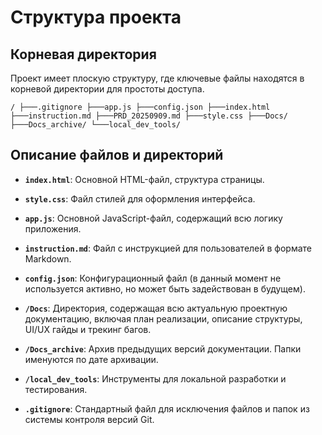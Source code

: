 # Структура проекта

## Корневая директория
Проект имеет плоскую структуру, где ключевые файлы находятся в корневой директории для простоты доступа.

`
/
├───.gitignore
├───app.js
├───config.json
├───index.html
├───instruction.md
├───PRD_20250909.md
├───style.css
├───Docs/
├───Docs_archive/
└───local_dev_tools/
`

## Описание файлов и директорий

- **`index.html`**: Основной HTML-файл, структура страницы.
- **`style.css`**: Файл стилей для оформления интерфейса.
- **`app.js`**: Основной JavaScript-файл, содержащий всю логику приложения.
- **`instruction.md`**: Файл с инструкцией для пользователей в формате Markdown.
- **`config.json`**: Конфигурационный файл (в данный момент не используется активно, но может быть задействован в будущем).

- **`/Docs`**: Директория, содержащая всю актуальную проектную документацию, включая план реализации, описание структуры, UI/UX гайды и трекинг багов.
- **`/Docs_archive`**: Архив предыдущих версий документации. Папки именуются по дате архивации.
- **`/local_dev_tools`**: Инструменты для локальной разработки и тестирования.
- **`.gitignore`**: Стандартный файл для исключения файлов и папок из системы контроля версий Git.
